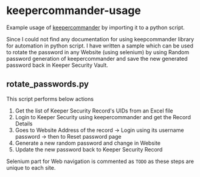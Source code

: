 # keepercommander-usage
Example usage of [keepercommander](https://pypi.org/project/keepercommander/) by importing it to a python script.

Since I could not find any documentation for using keepcommander library for automation in python script. I have written a sample which can be used to rotate the password in any Website (using selenium) by using Random password generation of keepercommander and save the new generated password back in Keeper Security Vault.

## rotate_passwords.py
This script performs below actions
1. Get the list of Keeper Security Record's UIDs from an Excel file
2. Login to Keeper Security using keepercommander and get the Record Details
3. Goes to Website Address of the record -> Login using its username password -> then to Reset password page
4. Generate a new random password and change in Website
5. Update the new password back to Keeper Security Record

Selenium part for Web navigation is commented as `TODO` as these steps are unique to each site.


